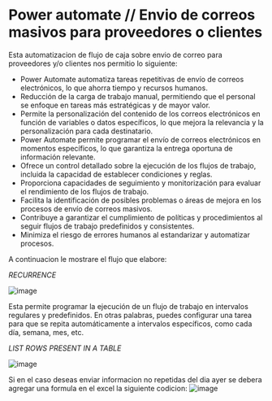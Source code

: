 #  Power automate // Envio de correos masivos para proveedores o clientes
Esta automatizacion de flujo de caja sobre envio de correo para proveedores y/o clientes nos permitio lo siguiente:

- Power Automate automatiza tareas repetitivas de envío de correos electrónicos, lo que ahorra tiempo y recursos humanos.
- Reducción de la carga de trabajo manual, permitiendo que el personal se enfoque en tareas más estratégicas y de mayor valor.
- Permite la personalización del contenido de los correos electrónicos en función de variables o datos específicos, lo que mejora la relevancia y la personalización para cada destinatario.
- Power Automate permite programar el envío de correos electrónicos en momentos específicos, lo que garantiza la entrega oportuna de información relevante.
- Ofrece un control detallado sobre la ejecución de los flujos de trabajo, incluida la capacidad de establecer condiciones y reglas.
- Proporciona capacidades de seguimiento y monitorización para evaluar el rendimiento de los flujos de trabajo.
-  Facilita la identificación de posibles problemas o áreas de mejora en los procesos de envío de correos masivos.
-  Contribuye a garantizar el cumplimiento de políticas y procedimientos al seguir flujos de trabajo predefinidos y consistentes.
- Minimiza el riesgo de errores humanos al estandarizar y automatizar procesos.

A continuacion le mostrare el flujo que elabore:

*RECURRENCE*

![image](https://github.com/Miguelapp10/-Microsoft_Power_Platform/assets/114699192/afa17b9c-f681-4f6c-b666-60fdedd20dfa)

Esta permite programar la ejecución de un flujo de trabajo en intervalos regulares y predefinidos. En otras palabras, puedes configurar una tarea para que se repita automáticamente a intervalos específicos, como cada día, semana, mes, etc.

*LIST ROWS PRESENT IN A TABLE*

![image](https://github.com/Miguelapp10/-Microsoft_Power_Platform/assets/114699192/c348bb07-b1a6-422c-93d3-e29aa94005ca)

Si en el caso deseas enviar informacion no repetidas del dia ayer se debera agregar una formula en el excel la siguiente codicion:
![image](https://github.com/Miguelapp10/-Microsoft_Power_Platform/assets/114699192/9df90673-0c2f-48af-bade-f0cf21a6926e)


